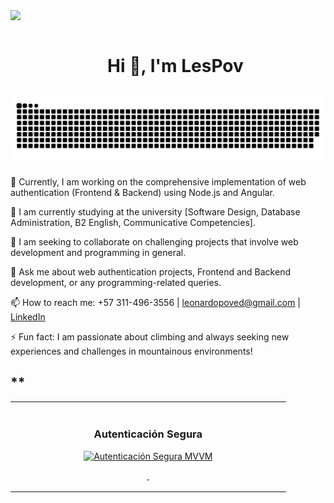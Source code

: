 <!--horizontal divider(gradiant)-->
<img src="https://user-images.githubusercontent.com/73097560/115834477-dbab4500-a447-11eb-908a-139a6edaec5c.gif">

<!--h1 without bottom border-->
<div id="user-content-toc">
  <ul align="center">
    <summary><h1 style="display: inline-block">Hi 👋, I'm LesPov</h1></summary>
  </ul>
</div>


<!--- snake -->
<div align="center">
  <img  src="https://github.com/1999AZZAR/1999AZZAR/blob/main/resources/img/grid-snake.svg"
       alt="snake" /></a>
</div>


🔭 Currently, I am working on the comprehensive implementation of web authentication (Frontend & Backend) using Node.js and Angular.

🌱 I am currently studying at the university [Software Design, Database Administration, B2 English, Communicative Competencies].

👯 I am seeking to collaborate on challenging projects that involve web development and programming in general.

💬 Ask me about web authentication projects, Frontend and Backend development, or any programming-related queries.

📫 How to reach me: +57 311-496-3556 | leonardopoved@gmail.com | [LinkedIn](https://www.linkedin.com/in/leonardo-poveda-b8310827b/)

⚡ Fun fact: I am passionate about climbing and always seeking new experiences and challenges in mountainous environments!
##  **
<table>
<tr>
<td width="50%">
<br>
<h3 align="center">Autenticación Segura</h3>
<div align="center">                                       
<a href="" target="_blank"><img src="https://web-assets.esetstatic.com/wls/2021/05/autenticacion-dos-factores-funcionamiento.png" width="400" alt="Autenticación Segura MVVM"></a>
<br>
<p>
<a href="" target="_blank">
<img src="">
</a>
<a href="" target="_blank">
<img src="">
</a>
</p>
</p></p>
</div>                                                                               
</td>

                                               
</table>                                                                                 



